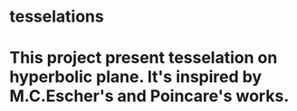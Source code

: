 # tesselations

# This project present tesselation on hyperbolic plane. It's inspired by M.C.Escher's and Poincare's works.
